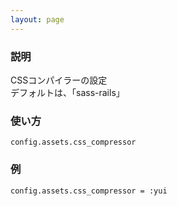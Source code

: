 ```yaml
---
layout: page
---
```

### 説明
CSSコンパイラーの設定  
デフォルトは、「sass-rails」

### 使い方
    config.assets.css_compressor

### 例
    config.assets.css_compressor = :yui